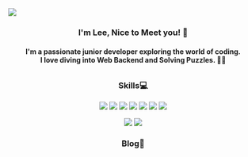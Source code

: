 
<img src="https://capsule-render.vercel.app/api?type=waving&color=auto&height=200&section=header&fontSize=70&fontColor=FFFFFF&fontAlign=38&fontAlignY=40&descAlign=75&descAlignY=45"/>

### <p align="center">I'm Lee, Nice to Meet you! 👋</p>
#### <p align="center"> I'm a passionate junior developer exploring the world of coding.<br> I love diving into Web Backend and Solving Puzzles. 🧑‍💻</p>
###### <p align="center"></p>


### <p align="center">Skills💻</p>
<div align=center>
  <p align="center">
    <img src="https://img.shields.io/badge/java-007396?style=for-the-badge&logo=OpenJDK&logoColor=white">
    <img src="https://img.shields.io/badge/Spring-6DB33F?style=for-the-badge&logo=Spring&logoColor=white">
    <img src="https://img.shields.io/badge/Python-3776AB?style=for-the-badge&logo=Python&logoColor=white">
    <img src="https://img.shields.io/badge/django-%23092E20.svg?style=for-the-badge&logo=django&logoColor=white">
    <img src="https://img.shields.io/badge/HTML5-E34F26?style=for-the-badge&logo=HTML5&logoColor=white">
    <img src="https://img.shields.io/badge/JavaScript-F7DF1E?style=for-the-badge&logo=JavaScript&logoColor=white">
    <img src="https://img.shields.io/badge/MySQL-4479A1?style=for-the-badge&logo=MySQL&logoColor=white">
  </p>  
  <p align="center">
    <img src="https://github-readme-stats.vercel.app/api?username=seunghyeonlee9661&show_icons=true"/>  
    <img src="https://github-readme-stats.vercel.app/api/top-langs/?username=seunghyeonlee9661&layout=donut"/>
  </p>
</div>

<!--
### <p align="center">Projects👷</p>


### <p align="center">Contect📞</p>


### <p align="center">State🎉</p>
 -->


### <p align="center">Blog📑</p>


  




<!--**LeeSeungHyun9661/LeeSeungHyun9661** is a ✨ _special_ ✨ repository because its `README.md` (this file) appears on your GitHub profile.

Here are some ideas to get you started:

- 🔭 I’m currently working on ...
- 🌱 I’m currently learning ...
- 👯 I’m looking to collaborate on ...
- 🤔 I’m looking for help with ...
- 💬 Ask me about ...
- 📫 How to reach me: ...
- 😄 Pronouns: ...
- ⚡ Fun fact: ...
-->
